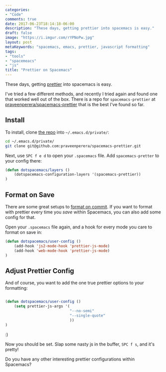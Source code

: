 ```yaml
---
categories:
- "Code"
comments: true
date: 2017-06-23T18:14:18-06:00
description: "These days, getting prettier into spacemacs is easy."
draft: false
image: "https://i.imgur.com/rYPNoPw.jpg"
layout: post
metaKeywords: "spacemacs, emacs, prettier, javascript formatting"
tags:
- "tools"
- "spacemeacs"
- "js"
title: "Prettier on Spacemacs"
---
```


These days, getting [prettier](https://github.com/prettier/prettier) into spacemacs is easy.

<!--more-->

I've tried a few different methods, and recently I tried again and found one that worked well out of the box.  There is a repo for `spacemacs-prettier` at [praveenperera/spacemacs-prettier](https://github.com/praveenperera/spacemacs-prettier) that is the best I've found so far.

## Install

To install, clone [the repo](https://github.com/praveenperera/spacemacs-prettier) into `~/.emacs.d/private/`:

```bash
cd ~/.emacs.d/private/
git clone git@github.com:praveenperera/spacemacs-prettier.git
```

Next, use `SPC f e d` to open your `.spacemacs` file.  Add `spacemacs-pretter` to your config there:

```lisp
(defun dotspacemacs/layers ()
    (dotspacemacs-configuration-layers '(spacemacs-prettier))
)
```

## Format on Save

There are some great setups to [format on commit](https://jaketrent.com/post/format-javascript-with-prettier/).  If you want to format with prettier every time you *save* within Spacemacs, you can also add some config for that.

Open your `.spacemacs` file again, and a hook for every mode you care to format on save in:

```lisp
(defun dotspacemacs/user-config ()
    (add-hook 'js2-mode-hook 'prettier-js-mode)
    (add-hook 'web-mode-hook 'prettier-js-mode)
)
```

## Adjust Prettier Config

And of course, you want to add the one true prettier options to your formatting:

```lisp

(defun dotspacemacs/user-config ()
    (setq prettier-js-args '(
                             "--no-semi"
                             "--single-quote"
                             ))
)
```

:) 

Now you should be set.  Slap some nasty js in the buffer, `SPC f s`, and it's pretty!

Do you have any other interesting prettier configurations within Spacemacs?
